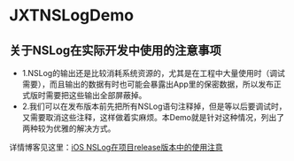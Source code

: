 # JXTNSLogDemo
## 关于NSLog在实际开发中使用的注意事项
- 1.NSLog的输出还是比较消耗系统资源的，尤其是在工程中大量使用时（调试需要），而且输出的数据有时也可能会暴露出App里的保密数据，所以发布正式版时需要把这些输出全部屏蔽掉。
- 2.我们可以在发布版本前先把所有NSLog语句注释掉，但是等以后要调试时，又需要取消这些注释，这样做着实麻烦。本Demo就是针对这种情况，列出了两种较为优雅的解决方式。

详情博客见这里：[iOS NSLog在项目release版本中的使用注意](http://www.jianshu.com/p/2e79436e5fe3)
